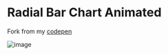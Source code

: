 # Radial Bar Chart Animated
   
Fork from my [codepen](https://codepen.io/dilums/pen/QWWRbMK)   
    
        
![image](https://res.cloudinary.com/ds574fco0/image/upload/v1679211299/github/radial_bar_chart_animated_xy9xa9.png)